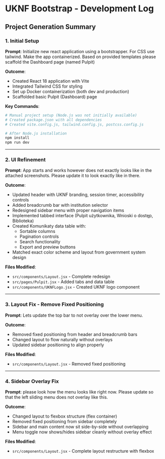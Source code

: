 # UKNF Bootstrap - Development Log

## Project Generation Summary

### 1. Initial Setup
**Prompt**: Initialize new react application using a bootstrapper. For CSS use tailwind. Make the app containerized. Based on provided templates please scaffold the Dashboard page (named Pulpit)

**Outcome**: 
- Created React 18 application with Vite
- Integrated Tailwind CSS for styling
- Set up Docker containerization (both dev and production)
- Scaffolded basic Pulpit (Dashboard) page

**Key Commands**:
```bash
# Manual project setup (Node.js was not initially available)
# Created package.json with all dependencies
# Created vite.config.js, tailwind.config.js, postcss.config.js

# After Node.js installation
npm install
npm run dev
```

---

### 2. UI Refinement
**Prompt**: App starts and works however does not exactly looks like in the attached screenshots. Please update it to look exactly like in there.

**Outcome**:
- Updated header with UKNF branding, session timer, accessibility controls
- Added breadcrumb bar with institution selector
- Redesigned sidebar menu with proper navigation items
- Implemented tabbed interface (Pulpit użytkownika, Wnioski o dostęp, Biblioteka)
- Created Komunikaty data table with:
  - Sortable columns
  - Pagination controls
  - Search functionality
  - Export and preview buttons
- Matched exact color scheme and layout from government system design

**Files Modified**:
- `src/components/Layout.jsx` - Complete redesign
- `src/pages/Pulpit.jsx` - Added tabs and data table
- `src/components/UKNFLogo.jsx` - Created UKNF logo component

---

### 3. Layout Fix - Remove Fixed Positioning
**Prompt**: Lets update the top bar to not overlay over the lower menu.

**Outcome**:
- Removed fixed positioning from header and breadcrumb bars
- Changed layout to flow naturally without overlays
- Updated sidebar positioning to align properly

**Files Modified**:
- `src/components/Layout.jsx` - Removed fixed positioning

---

### 4. Sidebar Overlay Fix
**Prompt**: please look how the menu looks like right now. Please update so that the left sliding menu does not overlay like this.

**Outcome**:
- Changed layout to flexbox structure (flex container)
- Removed fixed positioning from sidebar completely
- Sidebar and main content now sit side-by-side without overlapping
- Menu toggle now shows/hides sidebar cleanly without overlay effect

**Files Modified**:
- `src/components/Layout.jsx` - Complete layout restructure with flexbox
